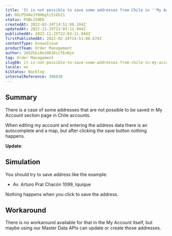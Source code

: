 ```yaml
---
title: 'It is not possible to save some addresses from Chile in ''My Account'''
id: 6DLPSH4eJY0Hbgtc5iGh21
status: PUBLISHED
createdAt: 2022-02-24T14:51:08.104Z
updatedAt: 2022-11-25T22:03:11.944Z
publishedAt: 2022-11-25T22:03:11.944Z
firstPublishedAt: 2022-02-24T14:51:08.674Z
contentType: knownIssue
productTeam: Order Management
author: 2mXZkbi0oi061KicTExNjo
tag: Order Management
slugEN: it-is-not-possible-to-save-some-addresses-from-chile-in-my-account
locale: en
kiStatus: Backlog
internalReference: 386030
---
```


## Summary


There is a case of some addresses that are not possible to be saved in My Account section page in Chile accounts.

When editing my account and entering the address data there is an autocomplete and a map, but after clicking the save button nothing happens.

**Update**:



## Simulation


You should try to save address like the example:

* Av. Arturo Prat Chacón 1099, Iquique

Nothing happens when you click to save the address.




## Workaround


There is no workaround available for that in the My Account itself, but maybe using our Master Data APIs can update or create those addresses.


